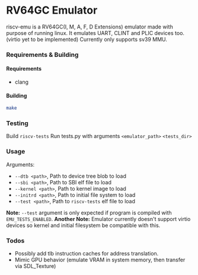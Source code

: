 
# RV64GC Emulator
riscv-emu is a RV64GC(I, M, A, F, D Extensions) emulator made with purpose of running linux.
It emulates UART, CLINT and PLIC devices too. (virtio yet to be implemented)
Currently only supports sv39 MMU.

### Requirements & Building
#### Requirements
* clang
#### Building
```bash
make
```

### Testing
Build `riscv-tests`
Run tests.py with arguments `<emulator_path>` `<tests_dir>`

### Usage
Arguments:
* `--dtb <path>`, Path to device tree blob to load
* `--sbi <path>`, Path to SBI elf file to load
* `--kernel <path>`, Path to kernel image to load
* `--initrd <path>`, Path to initial file system to load
* `--test <path>`, Path to `riscv-tests` elf file to load

**Note:** `--test` argument is only expected if program is compiled with `EMU_TESTS_ENABLED`.
**Another Note:** Emulator currently doesn't support virtio devices so kernel and initial filesystem be compatible with this.

### Todos
* Possibly add tlb instruction caches for address translation.
* Mimic GPU behavior (emulate VRAM in system memory, then transfer via SDL_Texture)
